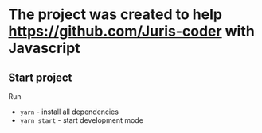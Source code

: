 # The project was created  to help https://github.com/Juris-coder with Javascript

## Start project
Run
- `yarn` - install all dependencies
- `yarn start` - start development mode
